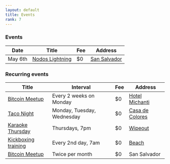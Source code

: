 ```yaml
---
layout: default
title: Events
rank: 7
---
```


### Events

| Date | Title | Fee | Address |
| --- | --- | --- | --- |
| May 6th | [Nodos Lightning](https://www.ticketcode.co/eventos/nodoslightning-que-son-configuracion-operacion) | $0 | [San Salvador](https://goo.gl/maps/WSK3uQvsaUaQdA2c7) |

### Recurring events

| Title | Interval | Fee | Address |
| --- | --- | --- | --- |
| [Bitcoin Meetup](https://www.meetup.com/el-zonte-bitcoin-plebs-meetup/) | Every 2 weeks on Monday | $0 | [Hotel Michanti](https://goo.gl/maps/HcBdQ2BpT3gyKA8p8) |
| [Taco Night](https://www.facebook.com/casadecoloreselzonte) | Monday, Tuesday, Wednesday | $0 | [Casa de Colores](https://goo.gl/maps/z6sZYoY8iPQHmoo59) |
| [Karaoke Thursday](https://www.facebook.com/casadecoloreselzonte) | Thursdays, 7pm | $0 | [Wipeout](https://goo.gl/maps/NQXyFrEBnzeSNn7v7) |
| [Kickboxing training](https://www.meetup.com/bitcoin-beach-boxing-club/) | Every 2nd day, 7am | $0 | [Beach](https://goo.gl/maps/v2wRSFVpUeHgLawaA) |
| [Bitcoin Meetup](https://www.meetup.com/bitcoin-and-lightning-el-salvador/) | Twice per month | $0 | San Salvador |
